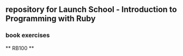 ## repository for Launch School - Introduction to Programming with Ruby ##
### book exercises ###
** RB100 **


